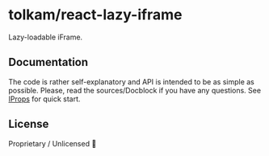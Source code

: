 # tolkam/react-lazy-iframe

Lazy-loadable iFrame.

## Documentation

The code is rather self-explanatory and API is intended to be as simple as possible. Please, read the sources/Docblock if you have any questions. See [IProps](/src/index.tsx#L116) for quick start.

## License

Proprietary / Unlicensed 🤷
